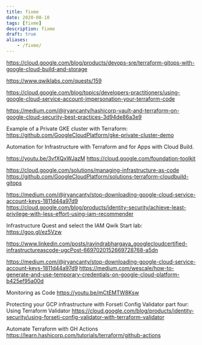 ```yaml
---
title: fixme
date: 2020-08-10
tags: [fixme]
description: fixme
draft: true
aliases:
    - /fixme/
---
```

https://cloud.google.com/blog/products/devops-sre/terraform-gitops-with-google-cloud-build-and-storage

https://www.qwiklabs.com/quests/159

https://cloud.google.com/blog/topics/developers-practitioners/using-google-cloud-service-account-impersonation-your-terraform-code

https://medium.com/@jryancanty/hashicorp-vault-and-terraform-on-google-cloud-security-best-practices-3d94de86a3e9

Example of a Private GKE cluster with Terraform:
https://github.com/GoogleCloudPlatform/gke-private-cluster-demo

Automation for Infrastructure with Terraform and for Apps with Cloud Build.

https://youtu.be/3vfXQxWJazM
https://cloud.google.com/foundation-toolkit

https://cloud.google.com/solutions/managing-infrastructure-as-code
https://github.com/GoogleCloudPlatform/solutions-terraform-cloudbuild-gitops


https://medium.com/@jryancanty/stop-downloading-google-cloud-service-account-keys-1811d44a97d9
https://cloud.google.com/blog/products/identity-security/achieve-least-privilege-with-less-effort-using-iam-recommender

Infrastructure Quest and select the IAM Qwik Start lab: https://goo.gl/ez5Vzw

https://www.linkedin.com/posts/ravindrabhargava_googlecloudcertified-infrastructureascode-ugcPost-6697020152669728768-a5dn



https://medium.com/@jryancanty/stop-downloading-google-cloud-service-account-keys-1811d44a97d9
https://medium.com/wescale/how-to-generate-and-use-temporary-credentials-on-google-cloud-platform-b425ef95a00d

Monitoring as Code
https://youtu.be/mCtEMTW8Ksw

Protecting your GCP infrastructure with Forseti Config Validator part four: Using Terraform Validator
https://cloud.google.com/blog/products/identity-security/using-forseti-config-validator-with-terraform-validator

Automate Terraform with GH Actions
https://learn.hashicorp.com/tutorials/terraform/github-actions

